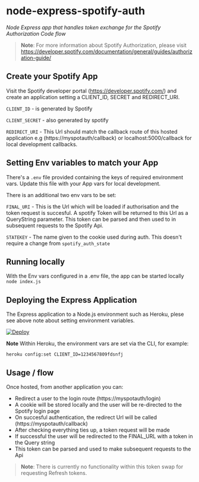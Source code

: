 # node-express-spotify-auth
*Node Express app that handles token exchange for the Spotify Authorization Code flow*

> **Note**: For more information about Spotify Authorization, please visit https://developer.spotify.com/documentation/general/guides/authorization-guide/

## Create your Spotify App
Visit the Spotify developer portal (https://developer.spotify.com/) and create an application setting a CLIENT_ID, SECRET and REDIRECT_URI. 

`CLIENT_ID` - is generated by Spotify

`CLIENT_SECRET` - also generated by spotify

`REDIRECT_URI` - This Url should match the callback route of this hosted application 
  e.g (https://myspotauth/callback) or localhost:5000/callback for local development callbacks.

## Setting Env variables to match your App
There's a `.env` file provided containing the keys of required environment vars. 
Update this file with your App vars for local development.

There is an additional two env vars to be set:

`FINAL_URI` - This is the Url which will be loaded if authorisation and the token request is succesful. 
A spotify Token will be returned to this Url as a QueryString parameter. This token can be parsed and then used to in subsequent requests to the Spotify Api.

`STATEKEY` - The name given to the cookie used during auth. 
This doesn't require a change from `spotify_auth_state`

## Running locally
With the Env vars configured in a .env file, the app can be started locally `node index.js`

## Deploying the Express Application
The Express application to a Node.js environment such as Heroku, plese see above note about setting environment variables.

[![Deploy](https://www.herokucdn.com/deploy/button.svg)](https://heroku.com/deploy?template=https://github.com/bedechrissy/node-express-spotify-auth)

**Note**
Within Heroku, the environment vars are set via the CLI, for example: 

`heroku config:set CLIENT_ID=1234567809fdsnfj`


## Usage / flow
Once hosted, from another application you can:

* Redirect a user to the login route (https://myspotauth/login)
* A cookie will be stored locally and the user will be re-directed to the Spotify login page
* On succesful authentication, the redirect Url will be called (https://myspotauth/callback)
* After checking everything ties up, a token request will be made
* If successful the user will be redirected to the FINAL_URL with a token in the Query string
* This token can be parsed and used to make subsequent requests to the Api

> **Note**: There is currently no functionality within this token swap for requesting Refresh tokens.
